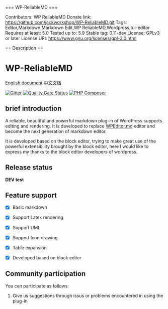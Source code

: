 === WP-ReliableMD ===

Contributors: WP ReliableMD
Donate link: https://github.com/jackworkshop/WP-ReliableMD.git
Tags: Editor,Markdown,Markdown Edit,WP ReliableMD,Wordpress,tui-editor
Requires at least: 5.0
Tested up to: 5.9
Stable tag: 0.11-dev
License: GPLv3 or later
License URI: https://www.gnu.org/licenses/gpl-3.0.html

== Description ==

# WP-ReliableMD

[English document](README.md) [中文文档](README_zh_CN.md)

[![Gitter](https://badges.gitter.im/WP-ReliableMD/community.svg)](https://gitter.im/WP-ReliableMD/community?utm_source=badge&utm_medium=badge&utm_campaign=pr-badge) [![Quality Gate Status](https://sonarcloud.io/api/project_badges/measure?project=jackworkshop_WP-ReliableMD&metric=alert_status)](https://sonarcloud.io/summary/new_code?id=jackworkshop_WP-ReliableMD) [![PHP Composer](https://github.com/jackworkshop/WP-ReliableMD/workflows/PHP%20Composer/badge.svg)](https://github.com/jackworkshop/WP-ReliableMD/actions)

## brief introduction

A reliable, beautiful and powerful markdown plug-in of WordPress supports editing and rendering. It is developed to replace [WPEditor.md](https://wordpress.org/plugins/wp-editormd/) editor and become the next generation of markdown editor.

It is developed based on the block editor, trying to make great use of the powerful extensibility brought by the block editor, here I would like to express my thanks to the block editor developers of wordpress.

## Release status

**DEV test**

## Feature support

- [x] Basic markdown
- [x] Support Latex rendering
- [x] Support UML
- [x] Support Icon drawing
- [x] Table expansion
- [x] Developed based on block editor


## Community participation

You can participate as follows:
1. Give us suggestions through issus or problems encountered in using the plug-in
